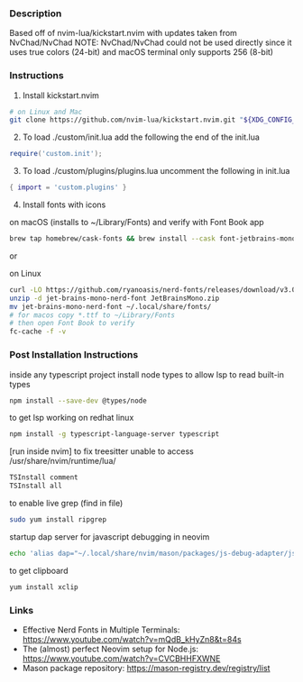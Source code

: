 ### Description

Based off of nvim-lua/kickstart.nvim with updates taken from NvChad/NvChad
NOTE: NvChad/NvChad could not be used directly since it uses true colors (24-bit) and macOS terminal only supports 256 (8-bit)

### Instructions

1. Install kickstart.nvim
```sh
# on Linux and Mac
git clone https://github.com/nvim-lua/kickstart.nvim.git "${XDG_CONFIG_HOME:-$HOME/.config}"/nvim
```

2. To load ./custom/init.lua add the following the end of the init.lua
```lua
require('custom.init');
```

3. To load ./custom/plugins/plugins.lua uncomment the following in init.lua
```lua
{ import = 'custom.plugins' }
```

4. Install fonts with icons

on macOS (installs to ~/Library/Fonts) and verify with Font Book app
```sh
brew tap homebrew/cask-fonts && brew install --cask font-jetbrains-mono
```
or

on Linux
```sh
curl -LO https://github.com/ryanoasis/nerd-fonts/releases/download/v3.0.2/JetBrainsMono.zip
unzip -d jet-brains-mono-nerd-font JetBrainsMono.zip
mv jet-brains-mono-nerd-font ~/.local/share/fonts/
# for macos copy *.ttf to ~/Library/Fonts
# then open Font Book to verify
fc-cache -f -v
```

### Post Installation Instructions

inside any typescript project install node types to allow lsp to read built-in types
```sh
npm install --save-dev @types/node
```

to get lsp working on redhat linux
```sh
npm install -g typescript-language-server typescript
```

[run inside nvim] to fix treesitter unable to access /usr/share/nvim/runtime/lua/
```sh
TSInstall comment
TSInstall all
```

to enable live grep (find in file)
```sh
sudo yum install ripgrep
```

startup dap server for javascript debugging in neovim
```sh
echo 'alias dap="~/.local/share/nvim/mason/packages/js-debug-adapter/js-debug-adapter 8123 127.0.0.1"' >> ~/.bashrc
```

to get clipboard
```sh
yum install xclip
```

### Links

* Effective Nerd Fonts in Multiple Terminals: https://www.youtube.com/watch?v=mQdB_kHyZn8&t=84s
* The (almost) perfect Neovim setup for Node.js: https://www.youtube.com/watch?v=CVCBHHFXWNE
* Mason package repository: https://mason-registry.dev/registry/list
